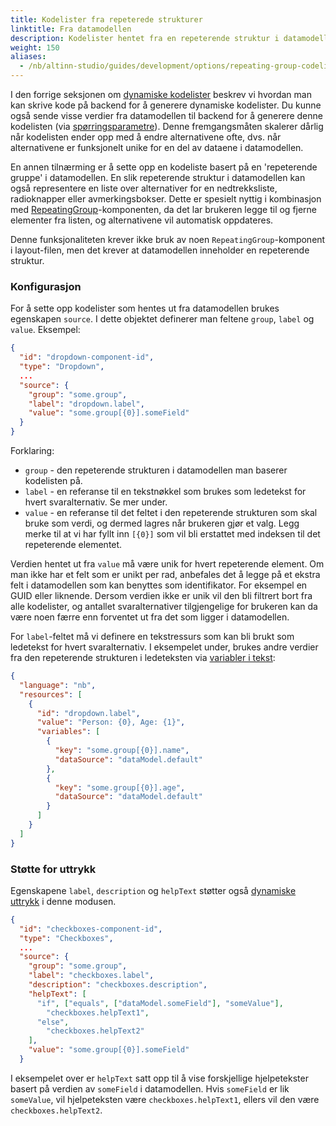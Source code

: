 ```yaml
---
title: Kodelister fra repeterede strukturer
linktitle: Fra datamodellen
description: Kodelister hentet fra en repeterende struktur i datamodellen
weight: 150
aliases:
  - /nb/altinn-studio/guides/development/options/repeating-group-codelists
---
```


I den forrige seksjonen om [dynamiske kodelister](../dynamic) beskrev vi hvordan man kan skrive kode på backend for å generere dynamiske kodelister. Du kunne også sende visse verdier fra datamodellen til backend for å generere denne kodelisten (via [spørringsparametre](../dynamic#spørringsparametre)). Denne fremgangsmåten skalerer dårlig når kodelisten ender opp med å endre alternativene ofte, dvs. når alternativene er funksjonelt unike for en del av dataene i datamodellen.

En annen tilnærming er å sette opp en kodeliste basert på en 'repeterende gruppe' i datamodellen. En slik repeterende struktur i datamodellen kan også representere en liste over alternativer for en nedtrekksliste, radioknapper eller avmerkingsbokser. Dette er spesielt nyttig i kombinasjon med [RepeatingGroup](../../../../../reference/ux/fields/grouping/repeating)-komponenten, da det lar brukeren legge til og fjerne elementer fra listen, og alternativene vil automatisk oppdateres.

Denne funksjonaliteten krever ikke bruk av noen `RepeatingGroup`-komponent i layout-filen, men det krever at datamodellen inneholder en repeterende struktur.

### Konfigurasjon

For å sette opp kodelister som hentes ut fra datamodellen brukes egenskapen `source`.
I dette objektet definerer man feltene `group`, `label` og `value`. Eksempel:

```json {hl_lines=["5-9"]}
{
  "id": "dropdown-component-id",
  "type": "Dropdown",
  ...
  "source": {
    "group": "some.group",
    "label": "dropdown.label",
    "value": "some.group[{0}].someField"
  }
}
```

Forklaring:

- `group` - den repeterende strukturen i datamodellen man baserer kodelisten på.
- `label` - en referanse til en tekstnøkkel som brukes som ledetekst for hvert svaralternativ. Se mer under.
- `value` - en referanse til det feltet i den repeterende strukturen som skal bruke som verdi, og dermed lagres når brukeren gjør et valg. Legg merke til at vi har fyllt inn `[{0}]` som vil bli erstattet med indeksen til det repeterende elementet.


Verdien hentet ut fra `value` må være unik for hvert repeterende element. Om man ikke har et felt som er unikt per rad, anbefales det å legge på et ekstra felt i datamodellen som kan benyttes som identifikator. For eksempel en GUID eller liknende. Dersom verdien ikke er unik vil den bli filtrert bort fra alle kodelister, og antallet svaralternativer tilgjengelige for brukeren kan da være noen færre enn forventet ut fra det som ligger i datamodellen.

For `label`-feltet må vi definere en tekstressurs som kan bli brukt som ledetekst for hvert svaralternativ.
I eksempelet under, brukes andre verdier fra den repeterende strukturen i ledeteksten via [variabler i tekst](/nb/altinn-studio/v8/reference/ux/texts):

```json
{
  "language": "nb",
  "resources": [
    {
      "id": "dropdown.label",
      "value": "Person: {0}, Age: {1}",
      "variables": [
        {
          "key": "some.group[{0}].name",
          "dataSource": "dataModel.default"
        },
        {
          "key": "some.group[{0}].age",
          "dataSource": "dataModel.default"
        }
      ]
    }
  ]
}
```

### Støtte for uttrykk

Egenskapene `label`, `description` og `helpText` støtter også [dynamiske uttrykk](../../../dynamics) i denne modusen.

```json {hl_lines=["9-14"]}
{
  "id": "checkboxes-component-id",
  "type": "Checkboxes",
  ...
  "source": {
    "group": "some.group",
    "label": "checkboxes.label",
    "description": "checkboxes.description",
    "helpText": [
      "if", ["equals", ["dataModel.someField"], "someValue"],
        "checkboxes.helpText1",
      "else",
        "checkboxes.helpText2"
    ],
    "value": "some.group[{0}].someField"
  }
```

I eksempelet over er `helpText` satt opp til å vise forskjellige hjelpetekster basert på verdien av `someField` i datamodellen.
Hvis `someField` er lik `someValue`, vil hjelpeteksten være `checkboxes.helpText1`, ellers vil den være `checkboxes.helpText2`.
